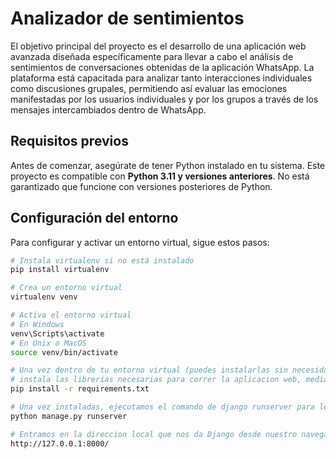 # Analizador de sentimientos

El objetivo principal del proyecto es el desarrollo de una aplicación web avanzada diseñada específicamente para llevar a cabo el análisis de sentimientos de conversaciones obtenidas de la aplicación WhatsApp. La plataforma está capacitada para analizar tanto interacciones individuales como discusiones grupales, permitiendo así evaluar las emociones manifestadas por los usuarios individuales y por los grupos a través de los mensajes intercambiados dentro de WhatsApp. 

## Requisitos previos

Antes de comenzar, asegúrate de tener Python instalado en tu sistema. Este proyecto es compatible con **Python 3.11 y versiones anteriores**. No está garantizado que funcione con versiones posteriores de Python.

## Configuración del entorno

Para configurar y activar un entorno virtual, sigue estos pasos:

```bash
# Instala virtualenv si no está instalado
pip install virtualenv

# Crea un entorno virtual
virtualenv venv

# Activa el entorno virtual
# En Windows
venv\Scripts\activate
# En Unix o MacOS
source venv/bin/activate

# Una vez dentro de tu entorno virtual (puedes instalarlas sin necesidad del entorno virtual, pero no se recomienda)
# instala las librerias necesarias para correr la aplicacion web, mediante el siguiente comando
pip install -r requirements.txt

# Una vez instaladas, ejecutamos el comando de django runserver para levantar nuestra aplicacion en nuestro servidor local
python manage.py runserver

# Entramos en la direccion local que nos da Django desde nuestro navegador
http://127.0.0.1:8000/